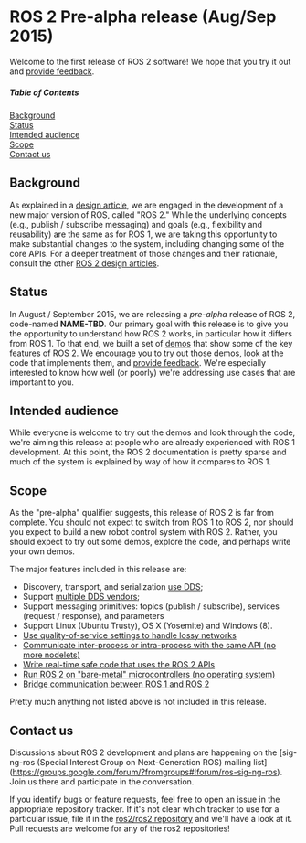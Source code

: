 # ROS 2 Pre-alpha release (Aug/Sep 2015)
Welcome to the first release of ROS 2 software!  We hope that you try it out and [provide feedback](#contact-us).

##### Table of Contents
[Background](#background)  
[Status](#status)  
[Intended audience](#intended-audience)  
[Scope](#scope)  
[Contact us](#contact-us)

## Background
As explained in a [design
article](http://design.ros2.org/articles/why_ros2.html), we are engaged in
the development of a new major version of ROS, called "ROS 2." While the
underlying concepts (e.g., publish / subscribe messaging) and goals (e.g.,
flexibility and reusability) are the same as for ROS 1, we are taking this
opportunity to make substantial changes to the system, including changing
some of the core APIs.  For a deeper treatment of those changes and their
rationale, consult the other [ROS 2 design
articles](http://design.ros.org).

## Status
In August / September 2015, we are releasing a *pre-alpha* release of ROS
2, code-named **NAME-TBD**.  Our primary goal with this release is to give
you the opportunity to understand how ROS 2 works, in particular how it
differs from ROS 1.  To that end, we built a set of [demos](Tutorials) that
show some of the key features of ROS 2.  We encourage you to try out those
demos, look at the code that implements them, and [provide
feedback](#contact-us).  We're especially interested to know how well (or
poorly) we're addressing use cases that are important to you.

## Intended audience
While everyone is welcome to try out the demos and look through the code, we're aiming this release at people who are already experienced with ROS 1 development.  At this point, the ROS 2 documentation is pretty sparse and much of the system is explained by way of how it compares to ROS 1. 

## Scope
As the "pre-alpha" qualifier suggests, this release of ROS 2 is far from
complete.  You should not expect to switch from ROS 1 to ROS 2, nor should
you expect to build a new robot control system with ROS 2.  Rather, you
should expect to try out some demos, explore the code, and perhaps write
your own demos.

The major features included in this release are:

* Discovery, transport, and serialization [use
DDS](http://design.ros2.org/articles/ros_on_dds.html);
* Support [multiple DDS
vendors](http://design.ros2.org/articles/ros_on_dds.html#vendors-and-licensing);
* Support messaging primitives: topics (publish / subscribe), services
(request / response), and parameters
* Support Linux (Ubuntu Trusty), OS X (Yosemite) and Windows (8).
* [Use quality-of-service settings to handle lossy
networks](Quality-Of-Service)
* [Communicate inter-process or intra-process with the same API (no more
nodelets)](Intra-Process-Communication)
* [Write real-time safe code that uses the ROS 2
APIs](Real-Time-Programming)
* [Run ROS 2 on "bare-metal" microcontrollers (no operating
system)](Embedded-Systems)
* [Bridge communication between ROS 1 and ROS 2](Bridging-To-ROS-1)

Pretty much anything not listed above is not included in this release.

## Contact us
Discussions about ROS 2 development and plans are happening on the
[sig-ng-ros (Special Interest Group on Next-Generation ROS) mailing list]
(https://groups.google.com/forum/?fromgroups#!forum/ros-sig-ng-ros).  Join
us there and participate in the conversation.

If you identify bugs or feature requests, feel free to open an issue in the
appropriate repository tracker.  If it's not clear which tracker to use for
a particular issue, file it in the [ros2/ros2
repository](https://github.com/ros2/ros2/issues) and we'll have a look at
it.  Pull requests are welcome for any of the ros2 repositories!
